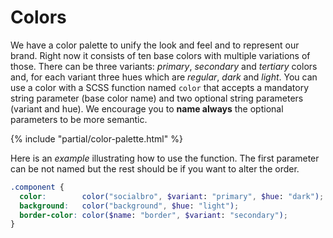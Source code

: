 # Colors

We have a color palette to unify the look and feel and to represent our brand. Right now it consists of ten base colors with multiple variations of those. There can be three variants: *primary*, *secondary* and *tertiary* colors and, for each variant three hues which are *regular*, *dark* and *light*. You can use a color with a SCSS function named `color` that accepts a mandatory string parameter (base color name) and two optional string parameters (variant and hue). We encourage you to **name always** the optional parameters to be more semantic.

{% include "partial/color-palette.html" %}

Here is an *example* illustrating how to use the function. The first parameter can be not named but the rest should be if you want to alter the order.

```scss
.component {
  color:        color("socialbro", $variant: "primary", $hue: "dark");
  background:   color("background", $hue: "light");
  border-color: color($name: "border", $variant: "secondary");
}
```
